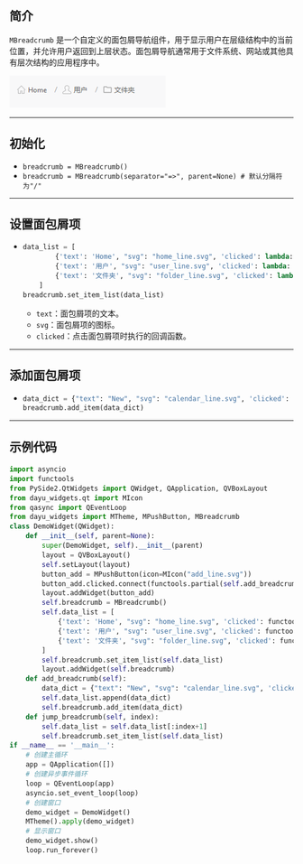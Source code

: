 ## 简介
`MBreadcrumb` 是一个自定义的面包屑导航组件，用于显示用户在层级结构中的当前位置，并允许用户返回到上层状态。面包屑导航通常用于文件系统、网站或其他具有层次结构的应用程序中。

![img_51.png](img_51.png)
******
## 初始化
  - `breadcrumb = MBreadcrumb()`
  - `breadcrumb = MBreadcrumb(separator="=>", parent=None) # 默认分隔符为"/"`
********
## 设置面包屑项
  - ```python
    data_list = [
            {'text': 'Home', "svg": "home_line.svg", 'clicked': lambda: print('Home')},
            {'text': '用户', "svg": "user_line.svg", 'clicked': lambda: print('User')},
            {'text': '文件夹', "svg": "folder_line.svg", 'clicked': lambda: print('Folder')}
        ]
    breadcrumb.set_item_list(data_list)
    ```
    - `text`：面包屑项的文本。
    - `svg`：面包屑项的图标。
    - `clicked`：点击面包屑项时执行的回调函数。
******
## 添加面包屑项
  - ```python
    data_dict = {"text": "New", "svg": "calendar_line.svg", 'clicked': lambda: print("New")}
    breadcrumb.add_item(data_dict)
    ```
********
## 示例代码

```python
import asyncio
import functools
from PySide2.QtWidgets import QWidget, QApplication, QVBoxLayout
from dayu_widgets.qt import MIcon
from qasync import QEventLoop
from dayu_widgets import MTheme, MPushButton, MBreadcrumb
class DemoWidget(QWidget):
    def __init__(self, parent=None):
        super(DemoWidget, self).__init__(parent)
        layout = QVBoxLayout()
        self.setLayout(layout)
        button_add = MPushButton(icon=MIcon("add_line.svg"))
        button_add.clicked.connect(functools.partial(self.add_breadcrumb))
        layout.addWidget(button_add)
        self.breadcrumb = MBreadcrumb()
        self.data_list = [
            {'text': 'Home', "svg": "home_line.svg", 'clicked': functools.partial(self.jump_breadcrumb, index=0)},
            {'text': '用户', "svg": "user_line.svg", 'clicked': functools.partial(self.jump_breadcrumb, index=1)},
            {'text': '文件夹', "svg": "folder_line.svg", 'clicked': functools.partial(self.jump_breadcrumb, index=2)}
        ]
        self.breadcrumb.set_item_list(self.data_list)
        layout.addWidget(self.breadcrumb)
    def add_breadcrumb(self):
        data_dict = {"text": "New", "svg": "calendar_line.svg", 'clicked': functools.partial(self.jump_breadcrumb, index=len(self.data_list))}
        self.data_list.append(data_dict)
        self.breadcrumb.add_item(data_dict)
    def jump_breadcrumb(self, index):
        self.data_list = self.data_list[:index+1]
        self.breadcrumb.set_item_list(self.data_list)
if __name__ == '__main__':
    # 创建主循环
    app = QApplication([])
    # 创建异步事件循环
    loop = QEventLoop(app)
    asyncio.set_event_loop(loop)
    # 创建窗口
    demo_widget = DemoWidget()
    MTheme().apply(demo_widget)
    # 显示窗口
    demo_widget.show()
    loop.run_forever()
